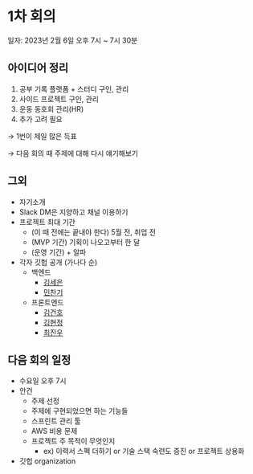 # 1차 회의

일자: 2023년 2월 6일 오후 7시 ~ 7시 30분

## 아이디어 정리

1. 공부 기록 플랫폼 + 스터디 구인, 관리
2. 사이드 프로젝트 구인, 관리
3. 운동 동호회 관리(HR)
4. 추가 고려 필요

→ 1번이 제일 많은 득표

→ 다음 회의 때 주제에 대해 다시 얘기해보기

## 그외

- 자기소개
- Slack DM은 지양하고 채널 이용하기
- 프로젝트 최대 기간
    - (이 때 전에는 끝내야 한다) 5월 전, 취업 전
    - (MVP 기간) 기획이 나오고부터 한 달
    - (운영 기간) + 알파
- 각자 깃헙 공개 (가나다 순)
    - 백엔드
        - [김세은](https://github.com/seeunla)
        - [민찬기](https://github.com/devmizz)
    - 프론트엔드
        - [김건호](https://github.com/keoneokeoneo)
        - [김현정](https://github.com/jjeonge97)
        - [최진우](https://github.com/jingoworld)

## 다음 회의 일정

- 수요일 오후 7시
- 안건
    - 주제 선정
    - 주제에 구현되었으면 하는 기능들
    - 스프린트 관리 툴
    - AWS 비용 문제
    - 프로젝트 주 목적이 무엇인지
        - ex) 이력서 스펙 더하기 or 기술 스택 숙련도 증진 or 프로젝트 상용화
- 깃헙 organization
